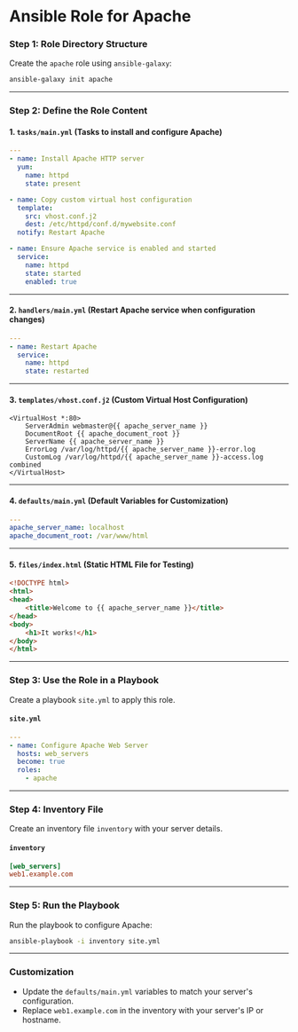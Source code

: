 # Ansible Role for Apache 
### **Step 1: Role Directory Structure**

Create the `apache` role using `ansible-galaxy`:
```bash
ansible-galaxy init apache
```

---

### **Step 2: Define the Role Content**

#### **1. `tasks/main.yml`** (Tasks to install and configure Apache)
```yaml
---
- name: Install Apache HTTP server
  yum:
    name: httpd
    state: present

- name: Copy custom virtual host configuration
  template:
    src: vhost.conf.j2
    dest: /etc/httpd/conf.d/mywebsite.conf
  notify: Restart Apache

- name: Ensure Apache service is enabled and started
  service:
    name: httpd
    state: started
    enabled: true
```

---

#### **2. `handlers/main.yml`** (Restart Apache service when configuration changes)
```yaml
---
- name: Restart Apache
  service:
    name: httpd
    state: restarted
```

---

#### **3. `templates/vhost.conf.j2`** (Custom Virtual Host Configuration)
```jinja
<VirtualHost *:80>
    ServerAdmin webmaster@{{ apache_server_name }}
    DocumentRoot {{ apache_document_root }}
    ServerName {{ apache_server_name }}
    ErrorLog /var/log/httpd/{{ apache_server_name }}-error.log
    CustomLog /var/log/httpd/{{ apache_server_name }}-access.log combined
</VirtualHost>
```

---

#### **4. `defaults/main.yml`** (Default Variables for Customization)
```yaml
---
apache_server_name: localhost
apache_document_root: /var/www/html
```

---

#### **5. `files/index.html`** (Static HTML File for Testing)
```html
<!DOCTYPE html>
<html>
<head>
    <title>Welcome to {{ apache_server_name }}</title>
</head>
<body>
    <h1>It works!</h1>
</body>
</html>
```

---

### **Step 3: Use the Role in a Playbook**

Create a playbook `site.yml` to apply this role.

#### **`site.yml`**
```yaml
---
- name: Configure Apache Web Server
  hosts: web_servers
  become: true
  roles:
    - apache
```

---

### **Step 4: Inventory File**

Create an inventory file `inventory` with your server details.

#### **`inventory`**
```ini
[web_servers]
web1.example.com
```

---

### **Step 5: Run the Playbook**

Run the playbook to configure Apache:
```bash
ansible-playbook -i inventory site.yml
```

---

### **Customization**
- Update the `defaults/main.yml` variables to match your server's configuration.
- Replace `web1.example.com` in the inventory with your server's IP or hostname.
